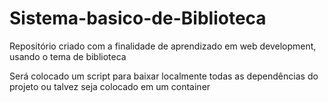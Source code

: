 # Sistema-basico-de-Biblioteca
Repositório criado com a finalidade de aprendizado em web development, usando o tema de biblioteca


Será colocado um script para baixar localmente todas as dependências do projeto ou talvez seja colocado em um container
